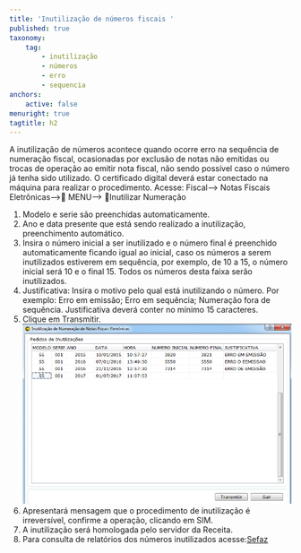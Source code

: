 ```yaml
---
title: 'Inutilização de números fiscais '
published: true
taxonomy:
    tag:
        - inutilização
        - números
        - erro
        - sequencia
anchors:
    active: false
menuright: true
tagtitle: h2
---
```


A inutilização de números acontece quando ocorre erro na sequência de numeração fiscal, ocasionadas por exclusão de notas não emitidas ou trocas de operação ao emitir nota fiscal, não sendo possível caso o número já tenha sido utilizado. O certificado digital deverá estar conectado na máquina para realizar o procedimento.
Acesse: Fiscal--> Notas Fiscais Eletrônicas--> MENU--> Inutilizar Numeração
1.	Modelo e serie são preenchidas automaticamente.
2.	Ano e data presente que está sendo realizado a inutilização, preenchimento automático.
3.	Insira o número inicial a ser inutilizado e o número final é preenchido automaticamente ficando igual ao inicial, caso os números a serem inutilizados estiverem em sequência, por exemplo, de 10 a 15, o número inicial será 10 e o final 15. Todos os números desta faixa serão inutilizados.
4.	Justificativa: Insira o motivo pelo qual está inutilizando o número. Por exemplo: Erro em emissão; Erro em sequência; Numeração fora de sequência. Justificativa deverá conter no mínimo 15 caracteres.
5.	Clique em Transmitir.
![Inutilização de Números ](Inutiliza%C3%A7%C3%A3o%20de%20Numeros%20Fiscais.png)
6.	Apresentará mensagem que o procedimento de inutilização é irreversível, confirme a operação, clicando em SIM.
7.	A inutilização será homologada pelo servidor da Receita.
8.	 Para consulta de relatórios dos números inutilizados acesse:[Sefaz](http://www.nfe.fazenda.gov.br/portal/consulta.aspx?tipoConsulta=inutilizacao&tipoConteudo=YG1QjUXR4PY=) 